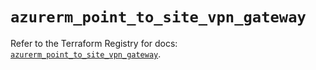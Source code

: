 # `azurerm_point_to_site_vpn_gateway`

Refer to the Terraform Registry for docs: [`azurerm_point_to_site_vpn_gateway`](https://registry.terraform.io/providers/hashicorp/azurerm/3.110.0/docs/resources/point_to_site_vpn_gateway).
